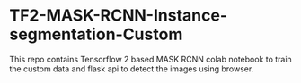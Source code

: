 # TF2-MASK-RCNN-Instance-segmentation-Custom
This repo contains Tensorflow 2 based MASK RCNN colab notebook to train the custom data and flask api to detect the images using browser.
